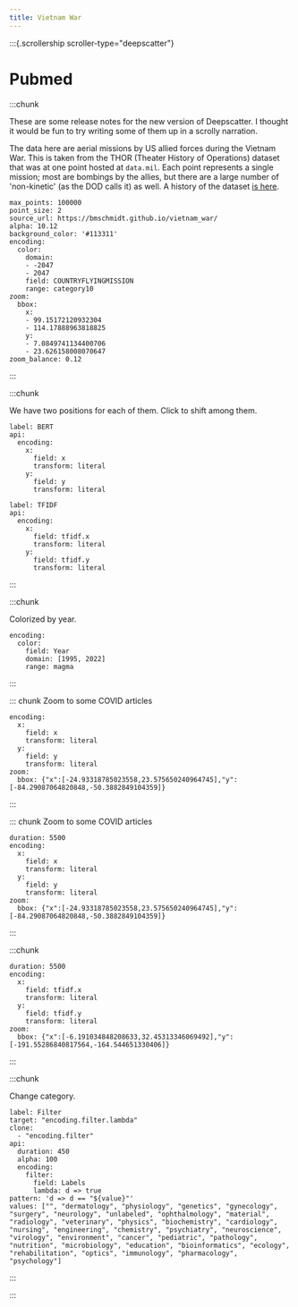```yaml
---
title: Vietnam War
---
```


:::{.scrollership scroller-type="deepscatter"}

# Pubmed

:::chunk

These are some release notes for the new version of Deepscatter. I thought it would be fun 
to try writing some of them up in a scrolly narration.

The data here are aerial missions by US allied forces during the Vietnam War. This is taken
from the THOR (Theater History of Operations) dataset that was at one point hosted at `data.mil`.
Each point represents a single mission; most are bombings by the allies, but there are a large number 
of 'non-kinetic' (as the DOD calls it) as well. A history of the dataset [is here](https://insight.livestories.com/s/v2/thor-overview/a100cd16-c2a7-453b-8ea6-45947c1bbc51).

```api
max_points: 100000
point_size: 2
source_url: https://bmschmidt.github.io/vietnam_war/
alpha: 10.12
background_color: '#113311'
encoding:
  color:
    domain:
    - -2047
    - 2047
    field: COUNTRYFLYINGMISSION
    range: category10
zoom:
  bbox:
    x:
    - 99.15172120932304
    - 114.17888963818825
    y:
    - 7.0849741134400706
    - 23.626158008070647
zoom_balance: 0.12
```
:::

:::chunk

We have two positions for each of them. Click to shift among them.

```button
label: BERT
api:
  encoding:
    x:
      field: x
      transform: literal
    y:
      field: y
      transform: literal
```

```button
label: TFIDF
api:
  encoding:
    x:
      field: tfidf.x
      transform: literal
    y:
      field: tfidf.y
      transform: literal
```

:::

:::chunk

Colorized by year.

```api
encoding:
  color:
    field: Year
    domain: [1995, 2022]
    range: magma
```

:::

::: chunk
Zoom to some COVID articles

```api
encoding:
  x:
    field: x
    transform: literal
  y:
    field: y
    transform: literal
zoom:
  bbox: {"x":[-24.93318785023558,23.575650240964745],"y":[-84.29087064820848,-50.3882849104359]}
```
:::

::: chunk
Zoom to some COVID articles
```api
duration: 5500
encoding:
  x:
    field: x
    transform: literal
  y:
    field: y
    transform: literal
zoom:
  bbox: {"x":[-24.93318785023558,23.575650240964745],"y":[-84.29087064820848,-50.3882849104359]}
```
:::

:::chunk

```api
duration: 5500
encoding:
  x:
    field: tfidf.x
    transform: literal
  y:
    field: tfidf.y
    transform: literal
zoom:
  bbox: {"x":[-6.191034848208633,32.45313346069492],"y":[-191.55286840817564,-164.544651330406]}
```

:::

:::chunk

Change category.

```buttonset
label: Filter
target: "encoding.filter.lambda"
clone: 
  - "encoding.filter"
api:
  duration: 450
  alpha: 100
  encoding:
    filter:
      field: Labels
      lambda: d => true
pattern: 'd => d == "${value}"'
values: ["", "dermatology", "physiology", "genetics", "gynecology", "surgery", "neurology", "unlabeled", "ophthalmology", "material", "radiology", "veterinary", "physics", "biochemistry", "cardiology", "nursing", "engineering", "chemistry", "psychiatry", "neuroscience", "virology", "environment", "cancer", "pediatric", "pathology", "nutrition", "microbiology", "education", "bioinformatics", "ecology", "rehabilitation", "optics", "immunology", "pharmacology", "psychology"]
```

:::

:::

